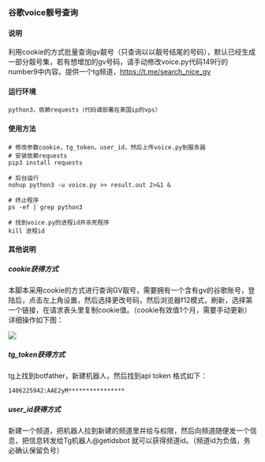 ### 谷歌voice靓号查询

#### 说明

利用cookie的方式批量查询gv靓号（只查询以以靓号结尾的号码），默认已经生成一部分靓号集，若有想增加的gv号码，请手动修改voice.py代码149行的number9中内容。提供一个tg频道，https://t.me/search_nice_gv

#### 运行环境 
~~~
python3，依赖requests（代码请部署在美国ip的vps）
~~~
#### 使用方法
~~~
# 修改参数cookie，tg_token，user_id，然后上传voice.py到服务器
# 安装依赖requests
pip3 install requests

# 后台运行
nohup python3 -u voice.py >> result.out 2>&1 &

# 终止程序
ps -ef | grep python3

# 找到voice.py的进程id并杀死程序
kill 进程id
~~~

#### 其他说明
##### cookie获得方式
本脚本采用cookie的方式进行查询GV靓号，需要拥有一个含有gv的谷歌账号，登陆后，点击左上角设置，然后选择更改号码，然后浏览器f12模式，刷新，选择第一个链接，在请求表头里复制cookie值。（cookie有效值1个月，需要手动更新）
 详细操作如下图： 
 
![](https://qyucloud.ml/t/D4SGSS)
##### tg_token获得方式
tg上找到botfather，新建机器人，然后找到api token
格式如下：
~~~
1406225942:AAE2yM****************
~~~

##### user_id获得方式
新建一个频道，把机器人拉到新建的频道里并给与权限，然后向频道随便发一个信息，把信息转发给Tg机器人@getidsbot 就可以获得频道id。（频道id为负值，务必确认保留负号）



    
